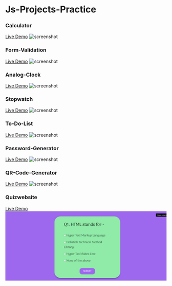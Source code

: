 # Js-Projects-Practice
<h3>Calculator</h3>
<a href="https://shaikharyan.github.io/Calculator-JS/">Live Demo</a>
 <img src="Calculator-JS/Screenshot.png" alt="screenshot">

<h3>Form-Validation</h3> 
<a href="https://shaikharyan.github.io/Form-Validation-JS/">Live Demo</a>
 <img src="Form-Validation-JS/Screenshot.png" alt="screenshot">

<h3>Analog-Clock</h3>    
<a href="https://shaikharyan.github.io/Analog-Clock-JS/">Live Demo</a>
 <img src="Analog-Clock-JS/Screenshot.png" alt="screenshot">
    
<h3>Stopwatch</h3>
<a href="https://shaikharyan.github.io/Stopwatch-JS/">Live Demo</a>
 <img src="Stopwatch-JS/Screenshot.png" alt="screenshot">


<h3>To-Do-List</h3>    
<a href="https://shaikharyan.github.io/To-Do-List-JS/">Live Demo</a>
 <img src="To-Do-List-JS/Screenshot.png" alt="screenshot">
    
<h3>Password-Generator</h3>
<a href="https://shaikharyan.github.io/Password-Generator-JS/">Live Demo</a>
 <img src="Password-Generator-JS/Screenshot.png" alt="screenshot">
    
<h3>QR-Code-Generator</h3>
<a href="https://shaikharyan.github.io/QR-Code-Generator-JS/">Live Demo</a>
 <img src="QR-Code-Generator-JS/Screenshot.png" alt="screenshot">

<h3>Quizwebsite</h3>
<a href="https://shaikharyan.github.io/Quizwebsite/">Live Demo</a>
<img src="Quizwebsite/Screenshot.png">

